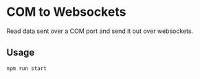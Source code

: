# COM to Websockets

Read data sent over a COM port and send it out over websockets.

## Usage

```sh
npm run start
```
